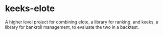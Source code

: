 keeks-elote
===========

A higher level project for combining elote, a library for ranking, and keeks, a library for bankroll management, to
evaluate the two in a backtest.
